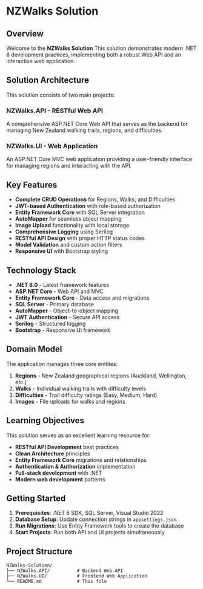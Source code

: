 # NZWalks Solution

## Overview
Welcome to the **NZWalks Solution**  This solution demonstrates modern .NET 8 development practices, implementing both a robust Web API and an interactive web application.

## Solution Architecture

This solution consists of two main projects:

### **NZWalks.API** - RESTful Web API
A comprehensive ASP.NET Core Web API that serves as the backend for managing New Zealand walking trails, regions, and difficulties.

### **NZWalks.UI** - Web Application
An ASP.NET Core MVC web application providing a user-friendly interface for managing regions and interacting with the API.

## Key Features

- **Complete CRUD Operations** for Regions, Walks, and Difficulties
- **JWT-based Authentication** with role-based authorization
- **Entity Framework Core** with SQL Server integration
- **AutoMapper** for seamless object mapping
- **Image Upload** functionality with local storage
- **Comprehensive Logging** using Serilog
- **RESTful API Design** with proper HTTP status codes
- **Model Validation** and custom action filters
- **Responsive UI** with Bootstrap styling

## Technology Stack

- **.NET 8.0** - Latest framework features
- **ASP.NET Core** - Web API and MVC
- **Entity Framework Core** - Data access and migrations
- **SQL Server** - Primary database
- **AutoMapper** - Object-to-object mapping
- **JWT Authentication** - Secure API access
- **Serilog** - Structured logging
- **Bootstrap** - Responsive UI framework

## Domain Model

The application manages three core entities:

1. **Regions** - New Zealand geographical regions (Auckland, Wellington, etc.)
2. **Walks** - Individual walking trails with difficulty levels
3. **Difficulties** - Trail difficulty ratings (Easy, Medium, Hard)
4. **Images** - File uploads for walks and regions

## Learning Objectives

This solution serves as an excellent learning resource for:

- **RESTful API Development** best practices
- **Clean Architecture** principles
- **Entity Framework Core** migrations and relationships
- **Authentication & Authorization** implementation
- **Full-stack development** with .NET
- **Modern web development** patterns

## Getting Started

1. **Prerequisites**: .NET 8 SDK, SQL Server, Visual Studio 2022
2. **Database Setup**: Update connection strings in `appsettings.json`
3. **Run Migrations**: Use Entity Framework tools to create the database
4. **Start Projects**: Run both API and UI projects simultaneously

## Project Structure

```
NZWalks-Solution/
├── NZWalks.API/          # Backend Web API
├── NZWalks.UI/           # Frontend Web Application
└── README.md             # This file
```



